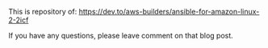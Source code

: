 This is repository of:
https://dev.to/aws-builders/ansible-for-amazon-linux-2-2icf

If you have any questions, please leave comment on that blog post.
